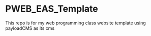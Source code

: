 # PWEB_EAS_Template
This repo is for my web programming class website template using payloadCMS as its cms

